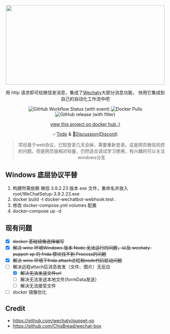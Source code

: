 <div align="center">
<img src="https://cdn.jsdelivr.net/gh/danni-cool/danni-cool@cdn/image/wechatbot-webhook.png" width="500" height="251"/>

用 http 请求即可给微信发消息，集成了[Wechaty](https://github.com/wechaty/wechaty)大部分消息功能， 快用它集成到自己的自动化工作流中吧

![GitHub Workflow Status (with event)](https://img.shields.io/github/actions/workflow/status/danni-cool/docker-wechatbot-webhook/release.yml) ![Docker Pulls](https://img.shields.io/docker/pulls/dannicool/docker-wechatbot-webhook) ![GitHub release (with filter)](https://img.shields.io/github/v/release/danni-cool/docker-wechatbot-webhook)

[view this project on docker hub :)](https://hub.docker.com/repository/docker/dannicool/docker-wechatbot-webhook/general)

✅[Todo](https://github.com/danni-cool/docker-wechatbot-webhook/issues/11) & 💬[Discussion(Discord)](https://discord.gg/jRX5F2Km)

> 项目基于web协议，已知登录几天会掉，需要重新登录。这是网页微信风控的问题。但是网页版相对轻量，仍然适合调试学习使用，有兴趣的可以关注windows分支

</div>

## Windows 底层协议平替

1. 构建所需依赖 微信 3.9.2.23 版本 exe 文件，重命名并放入 root/WeChatSetup-3.9.2.23.exe
2. docker build -t docker-wechatbot-webhook:test .
3. 修改 docker-compose.yml volumes 配置
4. docker-compose up -d

## 现有问题
- [x] <del>docker 基础镜像选择编写 </del>
- [x] <del>解决 wine 环境Windows 版本 Node 无法运行的问题，以及 wechaty-puppet-xp 的 frida 模块找不到 Process的问题</del>
- [x] <del>解决 wine 环境下frida attach进程和node代码联动问题</del>
- [ ] 解决远程attach后消息收发（文件、图片）无反应
  - [x] <del>解决无法发送文件url</dev>
  - [ ] 解决无法发送本地文件(formData发送）
  - [ ] 解决无法接受文件
- [ ] docker 镜像优化

## Credit

- https://github.com/wechaty/puppet-xp
- https://github.com/ChisBread/wechat-box
